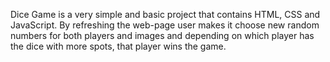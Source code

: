 Dice Game is a very simple and basic project that contains HTML, CSS and JavaScript. By refreshing the web-page user makes it choose new random numbers for both players and images and depending on which player has the dice with more spots, that player wins the game. 
